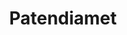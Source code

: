 ---
title: Patendiamet
maintainer_name: Robin Lõo
maintainer_email: robin.loo@just.ee
description: ''
---